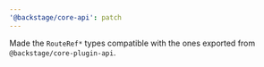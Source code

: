 ```yaml
---
'@backstage/core-api': patch
---
```


Made the `RouteRef*` types compatible with the ones exported from `@backstage/core-plugin-api`.
